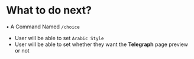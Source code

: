 # What to do next?

• A Command Named `/choice`
- User will be able to set `Arabic Style`
- User will be able to set whether they want the **Telegraph** page preview or not